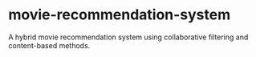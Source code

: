 # movie-recommendation-system
A hybrid movie recommendation system using collaborative filtering and content-based methods.
